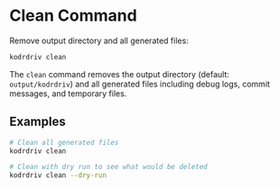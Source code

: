 # Clean Command

Remove output directory and all generated files:

```bash
kodrdriv clean
```

The `clean` command removes the output directory (default: `output/kodrdriv`) and all generated files including debug logs, commit messages, and temporary files.

## Examples

```bash
# Clean all generated files
kodrdriv clean

# Clean with dry run to see what would be deleted
kodrdriv clean --dry-run
```
